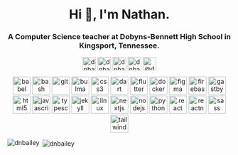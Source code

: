 <h1 align="center">Hi 👋, I'm Nathan.</h1>
<h3 align="center">A Computer Science teacher at Dobyns-Bennett High School in Kingsport, Tennessee.</h3>

<p align="center">
<a href="https://dev.to/dnbailey" target="blank"><img align="center" src="https://cdn.jsdelivr.net/npm/simple-icons@3.0.1/icons/dev-dot-to.svg" alt="dnbailey" height="30" width="30" /></a>
<a href="https://twitter.com/dnbailey" target="blank"><img align="center" src="https://cdn.jsdelivr.net/npm/simple-icons@3.0.1/icons/twitter.svg" alt="dnbailey" height="30" width="30" /></a>
<a href="https://codesandbox.com/dnbailey" target="blank"><img align="center" src="https://cdn.jsdelivr.net/npm/simple-icons@3.0.1/icons/codesandbox.svg" alt="dnbailey" height="30" width="30" /></a>
<a href="https://instagram.com/dnbailey" target="blank"><img align="center" src="https://cdn.jsdelivr.net/npm/simple-icons@3.0.1/icons/instagram.svg" alt="dnbailey" height="30" width="30" /></a>
<a href="https://medium.com/@dnbailey" target="blank"><img align="center" src="https://cdn.jsdelivr.net/npm/simple-icons@3.0.1/icons/medium.svg" alt="@dnbailey" height="30" width="30" /></a>
</p>

<p align="center"><img src="https://www.vectorlogo.zone/logos/babeljs/babeljs-icon.svg" alt="babel" width="40" height="40"/> <img src="https://www.vectorlogo.zone/logos/gnu_bash/gnu_bash-icon.svg" alt="bash" width="40" height="40"/> <img src="https://www.vectorlogo.zone/logos/git-scm/git-scm-icon.svg" alt="git" width="40" height="40"/> <img src="https://raw.githubusercontent.com/gilbarbara/logos/804dc257b59e144eaca5bc6ffd16949752c6f789/logos/bulma.svg" alt="bulma" width="40" height="40"/> <img src="https://devicons.github.io/devicon/devicon.git/icons/css3/css3-original-wordmark.svg" alt="css3" width="40" height="40"/> <img src="https://www.vectorlogo.zone/logos/dartlang/dartlang-icon.svg" alt="dart" width="40" height="40"/> <img src="https://www.vectorlogo.zone/logos/flutterio/flutterio-icon.svg" alt="flutter" width="40" height="40"/> <img src="https://devicons.github.io/devicon/devicon.git/icons/docker/docker-original-wordmark.svg" alt="docker" width="40" height="40"/> <img src="https://www.vectorlogo.zone/logos/figma/figma-icon.svg" alt="figma" width="40" height="40"/> <img src="https://www.vectorlogo.zone/logos/firebase/firebase-icon.svg" alt="firebase" width="40" height="40"/> <img src="https://www.vectorlogo.zone/logos/gatsbyjs/gatsbyjs-icon.svg" alt="gastby" width="40" height="40"/> <img src="https://devicons.github.io/devicon/devicon.git/icons/html5/html5-original-wordmark.svg" alt="html5" width="40" height="40"/> <img src="https://devicons.github.io/devicon/devicon.git/icons/javascript/javascript-original.svg" alt="javascript" width="40" height="40"/> <img src="https://devicons.github.io/devicon/devicon.git/icons/typescript/typescript-original.svg" alt="typescript" width="40" height="40"/> <img src="https://www.vectorlogo.zone/logos/jekyllrb/jekyllrb-icon.svg" alt="jekyll" width="40" height="40"/> <img src="https://devicons.github.io/devicon/devicon.git/icons/linux/linux-original.svg" alt="linux" width="40" height="40"/> <img src="https://cdn.worldvectorlogo.com/logos/nextjs-3.svg" alt="nextjs" width="40" height="40"/> <img src="https://devicons.github.io/devicon/devicon.git/icons/nodejs/nodejs-original-wordmark.svg" alt="nodejs" width="40" height="40"/> <img src="https://devicons.github.io/devicon/devicon.git/icons/python/python-original.svg" alt="python" width="40" height="40"/> <img src="https://devicons.github.io/devicon/devicon.git/icons/react/react-original-wordmark.svg" alt="react" width="40" height="40"/> <img src="https://reactnative.dev/img/header_logo.svg" alt="reactnative" width="40" height="40"/> <img src="https://devicons.github.io/devicon/devicon.git/icons/sass/sass-original.svg" alt="sass" width="40" height="40"/> <img src="https://www.vectorlogo.zone/logos/tailwindcss/tailwindcss-icon.svg" alt="tailwind" width="40" height="40"/> </p>

  <p><img align="left" src="https://github-readme-stats.vercel.app/api/top-langs/?username=dnbailey&layout=compact&hide=html" alt="dnbailey" /></p>
<p>&nbsp;<img align="center" src="https://github-readme-stats.vercel.app/api?username=dnbailey&show_icons=true" alt="dnbailey" />
</p>
